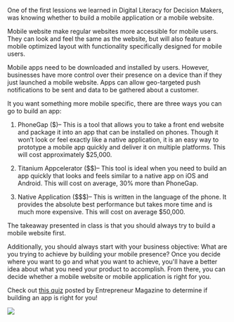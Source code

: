 One of the first lessions we learned in Digital Literacy for Decision Makers, was knowing whether to build a mobile application or a mobile website.

Mobile website make regular websites more accessible for mobile users.  They can look and feel the same as the website, but will also feature a mobile optimized layout with functionality specifically designed for mobile users.

Mobile apps need to be downloaded and installed by users.  However, businesses have more control over their presence on a device than if they just launched a mobile website. Apps can allow geo-targeted push notifications to be sent and data to be gathered about a customer.

It you want something more mobile specific, there are three ways you can go to build an app:

1) PhoneGap ($)– This is a tool that allows you to take a front end website and package it into an app that can be installed on phones.  Though it won’t look or feel exactly like a native application, it is an easy way to prototype a mobile app quickly and deliver it on multiple platforms. This will cost approximately $25,000.

2) Titanium Appcelerator ($$)– This tool is ideal when you need to build an app quickly that looks and feels similar to a native app on iOS and Android.  This will cost on average, 30% more than PhoneGap.

3) Native Application ($$$)– This is written in the language of the phone.  It provides the absolute best performance but takes more time and is much more expensive.  This will cost on average $50,000.


The takeaway presented in class is that you should always try to build a mobile website first.  

Additionally, you should always start with your business objective: What are you trying to achieve by building your mobile presence? Once you decide where you want to go and what you want to achieve, you'll have a better idea about what you need your product to accomplish.  From there, you can decide whether a mobile website or mobile application is right for you.

Check out [this quiz](http://www.entrepreneur.com/article/243482) posted by Entrepreneur Magazine to determine if building an app is right for you!

![](http://hswsolutions.com/images/banners/mobile-screens.jpg)
